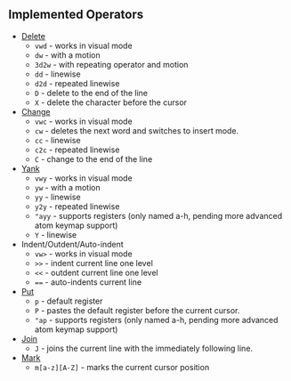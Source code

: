 ## Implemented Operators

* [Delete](http://vimhelp.appspot.com/change.txt.html#deleting)
  * `vwd` - works in visual mode
  * `dw` - with a motion
  * `3d2w` - with repeating operator and motion
  * `dd` - linewise
  * `d2d` - repeated linewise
  * `D` - delete to the end of the line
  * `X` - delete the character before the cursor
* [Change](http://vimhelp.appspot.com/change.txt.html#c)
  * `vwc` - works in visual mode
  * `cw` - deletes the next word and switches to insert mode.
  * `cc` - linewise
  * `c2c` - repeated linewise
  * `C` - change to the end of the line
* [Yank](http://vimhelp.appspot.com/change.txt.html#yank)
  * `vwy` - works in visual mode
  * `yw` - with a motion
  * `yy` - linewise
  * `y2y` - repeated linewise
  * `"ayy` - supports registers (only named a-h, pending more
    advanced atom keymap support)
  * `Y` - linewise
* Indent/Outdent/Auto-indent
  * `vw>` - works in visual mode
  * `>>` - indent current line one level
  * `<<` - outdent current line one level
  * `==` - auto-indents current line
* [Put](http://vimhelp.appspot.com/change.txt.html#p)
  * `p` - default register
  * `P` - pastes the default register before the current cursor.
  * `"ap` - supports registers (only named a-h, pending more
    advanced atom keymap support)
* [Join](http://vimhelp.appspot.com/change.txt.html#J)
  * `J` - joins the current line with the immediately following line.
* [Mark](http://vimhelp.appspot.com/motion.txt.html#m)
  * `m[a-z][A-Z]` - marks the current cursor position
